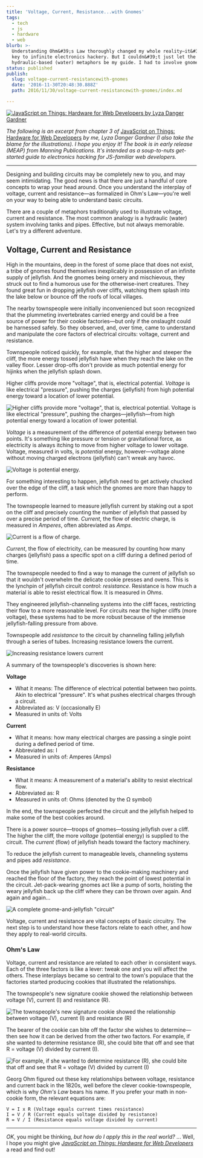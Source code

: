 ```yaml
---
title: 'Voltage, Current, Resistance...with Gnomes'
tags:
  - tech
  - js
  - hardware
  - web
blurb: >-
  Understanding Ohm&#39;s Law thoroughly changed my whole reality—it&#39;s the
  key to infinite electronics hackery. But I couldn&#39;t just let the standard
  hydraulic-based (water) metaphors be my guide. I had to involve gnomes.
status: published
publish:
  slug: voltage-current-resistancewith-gnomes
  date: '2016-11-30T20:48:30.888Z'
  path: 2016/11/30/voltage-current-resistancewith-gnomes/index.md

---
```


<a href="https://www.manning.com/books/javascript-on-things"><img src="js-on-things.png" alt="JavaScript on Things: Hardware for Web Developers by Lyza Danger Gardner" class="Pull--left" /></a>

_The following is an excerpt from chapter 3 of_ [JavaScript on Things: Hardware for Web Developers](https://www.manning.com/books/javascript-on-things) _by me, Lyza Danger Gardner (I also take the blame for the illustrations). I hope you enjoy it! The book is in early release (MEAP) from Manning Publications. It's intended as a soup-to-nuts get-started guide to electronics hacking for JS-familiar web developers._

---

Designing and building circuits may be completely new to you, and may seem intimidating. The good news is that there are just a handful of core concepts to wrap your head around. Once you understand the interplay of voltage, current and resistance—as formalized in Ohm's Law—you're well on your way to being able to understand basic circuits.

There are a couple of metaphors traditionally used to illustrate voltage, current and resistance. The most common analogy is a hydraulic (water) system involving tanks and pipes. Effective, but not always memorable. Let's try a different adventure.

## Voltage, Current and Resistance

High in the mountains, deep in the forest of some place that does not exist, a tribe of gnomes found themselves inexplicably in possession of an infinite supply of jellyfish. And the gnomes being ornery and mischievous, they struck out to find a humorous use for the otherwise-inert creatures. They found great fun in dropping jellyfish over cliffs, watching them splash into the lake below or bounce off the roofs of local villages.

The nearby townspeople were initially inconvenienced but soon recognized that the plummeting invertebrates carried energy and could be a free source of power for their cookie factories—but only if the onslaught could be harnessed safely. So they observed, and, over time, came to understand and manipulate the core factors of electrical circuits: voltage, current and resistance.

Townspeople noticed quickly, for example, that the higher and steeper the cliff, the more energy tossed jellyfish have when they reach the lake on the valley floor. Lesser drop-offs don't provide as much potential energy for hijinks when the jellyfish splash down.

Higher cliffs provide more "voltage", that is, electrical potential. *Voltage* is like electrical "pressure", pushing the charges (jellyfish) from high potential energy toward a location of lower potential.

![Higher cliffs provide more "voltage", that is, electrical potential. *Voltage* is like electrical "pressure", pushing the charges—jellyfish—from high potential energy toward a location of lower potential.](03-voltage.png)

_Voltage_ is a measurement of the difference of potential energy between two points. It's something like pressure or tension or gravitational force, as electricity is always itching to move from higher voltage to lower voltage. Voltage, measured in volts, is _potential_ energy, however—voltage alone without moving charged electrons (jellyfish) can't wreak any havoc.

![Voltage is _potential_ energy.](03-potential-energy.png)

For something interesting to happen, jellyfish need to get actively chucked over the edge of the cliff, a task which the gnomes are more than happy to perform.

The townspeople learned to measure jellyfish current by staking out a spot on the cliff and precisely counting the number of jellyfish that passed by over a precise period of time. _Current_, the flow of electric charge, is measured in _Amperes_, often abbreviated as _Amps_.

![Current is a flow of charge.](03-current.png)

*Current*, the flow of electricity, can be measured by counting how many charges (jellyfish) pass a specific spot on a cliff during a defined period of time.

The townspeople needed to find a way to manage the current of jellyfish so that it wouldn't overwhelm the delicate cookie presses and ovens. This is the lynchpin of jellyfish circuit control: _resistance_. Resistance is how much a material is able to resist electrical flow. It is measured in _Ohms_.

They engineered jellyfish-channeling systems into the cliff faces, restricting their flow to a more reasonable level. For circuits near the higher cliffs (more voltage), these systems had to be more robust because of the immense jellyfish-falling pressure from above.

Townspeople add *resistance* to the circuit by channeling falling jellyfish through a series of tubes. Increasing resistance lowers the current.

![Increasing resistance lowers current](03-resistance.png)

A summary of the townspeople's discoveries is shown here:

**Voltage**

* What it means: The difference of electrical potential between two points. Akin to electrical "pressure". It's what pushes electrical charges through a circuit.
* Abbreviated as: V (occasionally E)
* Measured in units of: Volts

**Current**

* What it means: how many electrical charges are passing a single point during a defined period of time.
* Abbreviated as: I
* Measured in units of: Amperes (Amps)

**Resistance**

* What it means: A measurement of a material's ability to resist electrical flow.
* Abbreviated as: R
* Measured in units of: Ohms (denoted by the Ω symbol)

In the end, the townspeople perfected the circuit and the jellyfish helped to make some of the best cookies around.

There is a power source—troops of gnomes—tossing jellyfish over a cliff. The higher the cliff, the more *voltage* (potential energy) is supplied to the circuit. The *current* (flow) of jellyfish heads toward the factory machinery.

To reduce the jellyfish current to manageable levels, channeling systems and pipes add *resistance*.

Once the jellyfish have given power to the cookie-making machinery and reached the floor of the factory, they reach the point of lowest potential in the circuit. Jet-pack-wearing gnomes act like a pump of sorts, hoisting the weary jellyfish back up the cliff where they can be thrown over again. And again and again...

![A complete gnome-and-jellyfish "circuit"](03-gnome-circuit.png)

Voltage, current and resistance are vital concepts of basic circuitry. The next step is to understand how these factors relate to each other, and how they apply to real-world circuits.

### Ohm's Law

Voltage, current and resistance are related to each other in consistent ways. Each of the three factors is like a lever: tweak one and you will affect the others. These interplays became so central to the town's populace that the factories started producing cookies that illustrated the relationships.

The townspeople's new signature cookie showed the relationship between voltage (V), current (I) and resistance (R).

![The townspeople's new signature cookie showed the relationship between voltage (V), current (I) and resistance (R)](03-cookie.png)

The bearer of the cookie can bite off the factor she wishes to determine—then see how it can be derived from the other two factors. For example, if she wanted to determine resistance (R), she could bite that off and see that R = voltage (V) divided by current (I).

![For example, if she wanted to determine resistance (R), she could bite that off and see that R = voltage (V) divided by current (I)](03-cookie-equations.png)

Georg Ohm figured out these key relationships between voltage, resistance and current back in the 1820s, well before the clever cookie-townspeople, which is why _Ohm's Law_ bears his name. If you prefer your math in non-cookie form, the relevant equations are:

```
V = I x R (Voltage equals current times resistance)
I = V / R (Current equals voltage divided by resistance)
R = V / I (Resistance equals voltage divided by current)
```

---

_OK_, you might be thinking, _but how do I apply this in the real world?_ ... Well, I hope you might give [_JavaScript on Things: Hardware for Web Developers_](https://www.manning.com/books/javascript-on-things) a read and find out!
